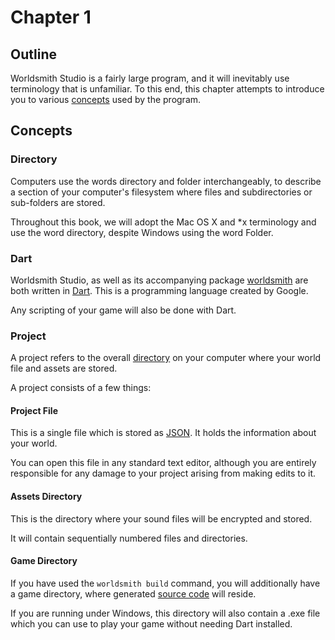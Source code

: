 # Chapter 1

## Outline

Worldsmith Studio is a fairly large program, and it will inevitably use terminology that is unfamiliar. To this end, this chapter attempts to introduce you to various [concepts](#concepts) used by the program.

## Concepts

### Directory

Computers use the words directory and folder interchangeably, to describe a section of your computer's filesystem where files and subdirectories or sub-folders are stored.

Throughout this book, we will adopt the Mac OS X and *x terminology and use the word directory, despite Windows using the word Folder.

### Dart

Worldsmith Studio, as well as its accompanying package [worldsmith](https://pub.dev/packages/worldsmith) are both written in [Dart](https://dart.dev/). This is a programming language created by Google.

Any scripting of your game will also be done with Dart.

### Project

A project refers to the overall [directory](#directory) on your computer where your world file and assets are stored.

A project consists of a few things:

#### Project File

This is a single file which is stored as [JSON](https://www.json.org/). It holds the information about your world.

You can open this file in any standard text editor, although you are entirely responsible for any damage to your project arising from making edits to it.

#### Assets Directory

This is the directory where your sound files will be encrypted and stored.

It will contain sequentially numbered files and directories.

#### Game Directory

If you have used the `worldsmith build` command, you will additionally have a game directory, where generated [source code](#dart) will reside.

If you are running under Windows, this directory will also contain a .exe file which you can use to play your game without needing Dart installed.
